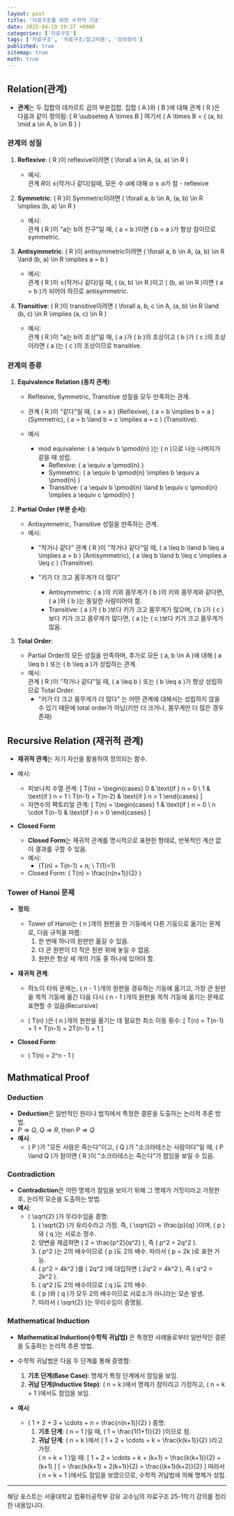 ```yaml
---
layout: post
title: '자료구조를 위한 수학적 기초'
date: 2025-04-19 19:27 +0900
categories: ['자료구조']
tags: ['자료구조', '자료구조/알고리즘', '강의정리']
published: true
sitemap: true
math: true
---
```

## Relation(관계)

- **관계**는 두 집합의 데카르트 곱의 부분집합. 집합 \( A \)와 \( B \)에 대해 관계 \( R \)은 다음과 같이 정의됨:
\[
R \subseteq A \times B
\]
여기서 \( A \times B = \{ (a, b) \mid a \in A, b \in B \} \)  

### 관계의 성질
1. **Reflexive**: \( R \)이 reflexive이려면 \( \forall a \in A, (a, a) \in R \)  
    - 예시:  
        관계 $R$이 $\leq$(작거나 같다)일때, 모든 수 $a$에 대해 $a\leq a$가 참 - reflexive

2. **Symmetric**: \( R \)이 Symmetric이려면 \( \forall a, b \in A, (a, b) \in R \implies (b, a) \in R \)
    - 예시:  
        관계 \( R \)이 "a는 b의 친구"일 때, \( a = b \)이면 \( b = a \)가 항상 참이므로 symmetric.

3. **Antisymmetric**: \( R \)이 antisymmetric이려면 \( \forall a, b \in A, (a, b) \in R \land (b, a) \in R \implies a = b \)  
    - 예시:  
        관계 \( R \)이 $\leq$(작거나 같다)일 때, \( (a, b) \in R \)이고 \( (b, a) \in R \)이면 \( a = b \)가 되어야 하므로 antisymmetric.

4. **Transitive**: \( R \)이 transitive이려면 \( \forall a, b, c \in A, (a, b) \in R \land (b, c) \in R \implies (a, c) \in R \)  
    - 예시:  
        관계 \( R \)이 "a는 b의 조상"일 때, \( a \)가 \( b \)의 조상이고 \( b \)가 \( c \)의 조상이라면 \( a \)는 \( c \)의 조상이므로 transitive.

### 관계의 종류
1. **Equivalence Relation (동치 관계)**:  
    - Reflexive, Symmetric, Transitive 성질을 모두 만족하는 관계.
    - 관계 \( R \)이 "같다"일 때, \( a = a \) (Reflexive), \( a = b \implies b = a \) (Symmetric), \( a = b \land b = c \implies a = c \) (Transitive).

    - 예시
        - mod equivalene: \( a \equiv b \pmod{n} \)는 \( n \)으로 나눈 나머지가 같을 때 성립.  
            - Reflexive: \( a \equiv a \pmod{n} \)  
            - Symmetric: \( a \equiv b \pmod{n} \implies b \equiv a \pmod{n} \)  
            - Transitive: \( a \equiv b \pmod{n} \land b \equiv c \pmod{n} \implies a \equiv c \pmod{n} \)

2. **Partial Order (부분 순서)**:  
    - Antisymmetric, Transitive 성질을 만족하는 관계.
    - 예시:  
        - "작거나 같다"
            관계 \( R \)이 "작거나 같다"일 때, \( a \leq b \land b \leq a \implies a = b \) (Antisymmetric), \( a \leq b \land b \leq c \implies a \leq c \) (Transitive).

        - "키가 더 크고 몸무게가 더 많다"  
            - Antisymmetric: \( a \)의 키와 몸무게가 \( b \)의 키와 몸무게와 같다면, \( a \)와 \( b \)는 동일한 사람이어야 함.  
            - Transitive: \( a \)가 \( b \)보다 키가 크고 몸무게가 많으며, \( b \)가 \( c \)보다 키가 크고 몸무게가 많다면, \( a \)는 \( c \)보다 키가 크고 몸무게가 많음.
            

3. **Total Order**:
    - Partial Order의 모든 성질을 만족하며, 추가로 모든 \( a, b \in A \)에 대해 \( a \leq b \) 또는 \( b \leq a \)가 성립하는 관계.
    - 예시:  
        관계 \( R \)이 "작거나 같다"일 때, \( a \leq b \) 또는 \( b \leq a \)가 항상 성립하므로 Total Order.
        - "키가 더 크고 몸무게가 더 많다" 는 어떤 관계에 대해서는 성립하지 않을 수 있기 때문에 total order가 아님(키만 더 크거나, 몸무게만 더 많은 경우 존재)

## Recursive Relation (재귀적 관계)

- **재귀적 관계**는 자기 자신을 활용하여 정의되는 함수.  
- 예시:  
    - 피보나치 수열 관계:
        \[
        T(n) =
        \begin{cases} 
        0 & \text{if } n = 0 \\
        1 & \text{if } n = 1 \\
        T(n-1) + T(n-2) & \text{if } n > 1
        \end{cases}
        \]
    - 자연수의 팩토리얼 관계:
        \[
        T(n) =
        \begin{cases} 
        1 & \text{if } n = 0 \\
        n \cdot T(n-1) & \text{if } n > 0
        \end{cases}
        \]

- **Closed Form**  
    - **Closed Form**는 재귀적 관계를 명시적으로 표현한 형태로, 반복적인 계산 없이 결과를 구할 수 있음.  
    - 예시:  
      - \(T(n) = T(n-1) + n; \ T(1)=1\)
    - Closed Form: \( T(n) = \frac{n(n+1)}{2} \)  
  
### Tower of Hanoi 문제

- **정의**:  
    - Tower of Hanoi는 \( n \)개의 원판을 한 기둥에서 다른 기둥으로 옮기는 문제로, 다음 규칙을 따름:
        1. 한 번에 하나의 원판만 옮길 수 있음.
        2. 더 큰 원판이 더 작은 원판 위에 놓일 수 없음.
        3. 원판은 항상 세 개의 기둥 중 하나에 있어야 함.

- **재귀적 관계**:  
    - 하노이 타워 문제는, \( n - 1 \)개의 원판을 경유하는 기둥에 옮기고, 가장 큰 원판을 목적 기둥에 옮긴 다음 다시 \( n - 1 \)개의 원판을 목적 기둥에 옮기는 문제로 표현할 수 있음(Recursive)
  
    - \( T(n) \)은 \( n \)개의 원판을 옮기는 데 필요한 최소 이동 횟수:
        \[
        T(n) = T(n-1) + 1 + T(n-1) = 2T(n-1) + 1
        \]

- **Closed Form**:  
    - \( T(n) = 2^n - 1 \)

## Mathmatical Proof
### Deduction

- **Deduction**은 일반적인 원리나 법칙에서 특정한 결론을 도출하는 논리적 추론 방법.  
- $P \Rightarrow Q$, $Q \Rightarrow R$, then $P\Rightarrow Q$
- **예시**:  
    - \( P \)가 "모든 사람은 죽는다"이고, \( Q \)가 "소크라테스는 사람이다"일 때, \( P \land Q \)가 참이면 \( R \)이 "소크라테스는 죽는다"가 참임을 보일 수 있음.

### Contradiction 

- **Contradiction**은 어떤 명제가 참임을 보이기 위해 그 명제가 거짓이라고 가정한 후, 논리적 모순을 도출하는 방법.  
- **예시**:  
    - \( \sqrt{2} \)가 무리수임을 증명:
      1. \( \sqrt{2} \)가 유리수라고 가정. 즉, \( \sqrt{2} = \frac{p}{q} \)이며, \( p \)와 \( q \)는 서로소 정수.
      2. 양변을 제곱하면 \( 2 = \frac{p^2}{q^2} \), 즉 \( p^2 = 2q^2 \).
      3. \( p^2 \)는 2의 배수이므로 \( p \)도 2의 배수. 따라서 \( p = 2k \)로 표현 가능.
      4. \( p^2 = 4k^2 \)를 \( 2q^2 \)에 대입하면 \( 2q^2 = 4k^2 \), 즉 \( q^2 = 2k^2 \).
      5. \( q^2 \)도 2의 배수이므로 \( q \)도 2의 배수.
      6. \( p \)와 \( q \)가 모두 2의 배수이므로 서로소가 아니라는 모순 발생.
      7. 따라서 \( \sqrt{2} \)는 무리수임이 증명됨.

### Mathematical Induction

- **Mathematical Induction(수학적 귀납법)** 은 특정한 사례들로부터 일반적인 결론을 도출하는 논리적 추론 방법.  
- 수학적 귀납법은 다음 두 단계를 통해 증명함:
    1. **기초 단계(Base Case)**: 명제가 특정 단계에서 참임을 보임.
    2. **귀납 단계(Inductive Step)**: \( n = k \)에서 명제가 참이라고 가정하고, \( n = k + 1 \)에서도 참임을 보임.

- **예시**:  
    - \( 1 + 2 + 3 + \cdots + n = \frac{n(n+1)}{2} \) 증명:
        1. **기초 단계**: \( n = 1 \)일 때, \( 1 = \frac{1(1+1)}{2} \)이므로 참.
        2. **귀납 단계**: \( n = k \)에서 \( 1 + 2 + \cdots + k = \frac{k(k+1)}{2} \)라고 가정.  
             \( n = k + 1 \)일 때:
             \[
             1 + 2 + \cdots + k + (k+1) = \frac{k(k+1)}{2} + (k+1)
             \]
             \[
             = \frac{k(k+1) + 2(k+1)}{2} = \frac{(k+1)(k+2)}{2}
             \]
             따라서 \( n = k + 1 \)에서도 참임을 보였으므로, 수학적 귀납법에 의해 명제가 성립.

---
해당 포스트는 서울대학교 컴퓨터공학부 강유 교수님의 자료구조 25-1학기 강의를 정리한 내용입니다.